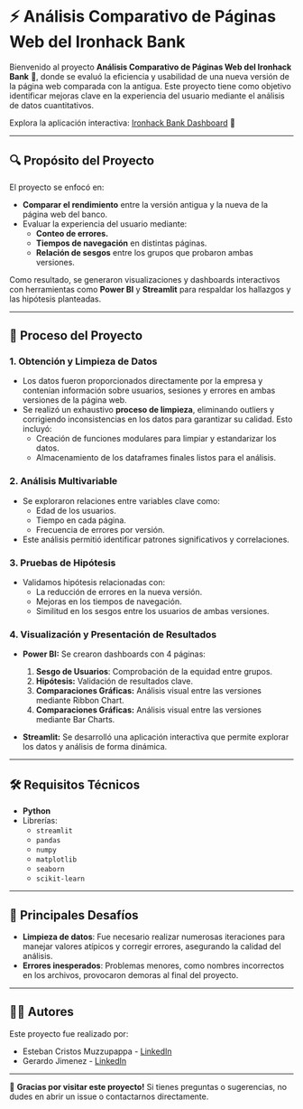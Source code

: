 # ⚡️ Análisis Comparativo de Páginas Web del Ironhack Bank

Bienvenido al proyecto **Análisis Comparativo de Páginas Web del Ironhack Bank** 🏦, donde se evaluó la eficiencia y usabilidad de una nueva versión de la página web comparada con la antigua. Este proyecto tiene como objetivo identificar mejoras clave en la experiencia del usuario mediante el análisis de datos cuantitativos.

Explora la aplicación interactiva: [Ironhack Bank Dashboard](https://ironhackihbank1.streamlit.app/) 🔗

---

## 🔍 **Propósito del Proyecto**

El proyecto se enfocó en:

- **Comparar el rendimiento** entre la versión antigua y la nueva de la página web del banco.
- Evaluar la experiencia del usuario mediante:
  - **Conteo de errores.**
  - **Tiempos de navegación** en distintas páginas.
  - **Relación de sesgos** entre los grupos que probaron ambas versiones.

Como resultado, se generaron visualizaciones y dashboards interactivos con herramientas como **Power BI** y **Streamlit** para respaldar los hallazgos y las hipótesis planteadas.

---

## 🔖 **Proceso del Proyecto**

### 1. **Obtención y Limpieza de Datos**

- Los datos fueron proporcionados directamente por la empresa y contenían información sobre usuarios, sesiones y errores en ambas versiones de la página web.
- Se realizó un exhaustivo **proceso de limpieza**, eliminando outliers y corrigiendo inconsistencias en los datos para garantizar su calidad. Esto incluyó:
  - Creación de funciones modulares para limpiar y estandarizar los datos.
  - Almacenamiento de los dataframes finales listos para el análisis.

### 2. **Análisis Multivariable**

- Se exploraron relaciones entre variables clave como:
  - Edad de los usuarios.
  - Tiempo en cada página.
  - Frecuencia de errores por versión.
- Este análisis permitió identificar patrones significativos y correlaciones.

### 3. **Pruebas de Hipótesis**

- Validamos hipótesis relacionadas con:
  - La reducción de errores en la nueva versión.
  - Mejoras en los tiempos de navegación.
  - Similitud en los sesgos entre los usuarios de ambas versiones.

### 4. **Visualización y Presentación de Resultados**

- **Power BI:** Se crearon dashboards con 4 páginas:
  1. **Sesgo de Usuarios**: Comprobación de la equidad entre grupos.
  2. **Hipótesis:** Validación de resultados clave.
  3. **Comparaciones Gráficas:** Análisis visual entre las versiones mediante Ribbon Chart.
  4. **Comparaciones Gráficas:** Análisis visual entre las versiones mediante Bar Charts.

- **Streamlit:** Se desarrolló una aplicación interactiva que permite explorar los datos y análisis de forma dinámica.

---

## 🛠️ Requisitos Técnicos

- **Python**
- Librerías:
  - `streamlit`
  - `pandas`
  - `numpy`
  - `matplotlib`
  - `seaborn`
  - `scikit-learn`


---

## 🎨 Principales Desafíos

- **Limpieza de datos**: Fue necesario realizar numerosas iteraciones para manejar valores atípicos y corregir errores, asegurando la calidad del análisis.
- **Errores inesperados**: Problemas menores, como nombres incorrectos en los archivos, provocaron demoras al final del proyecto.

---

## 👨‍💼 Autores

Este proyecto fue realizado por:
- Esteban Cristos Muzzupappa - [LinkedIn](https://www·linkedin·com/in/esteban-cristos-muzzupappa/)
- Gerardo Jimenez - [LinkedIn](https://www·linkedin·com/in/gerardo-jimenez/) 

---

👋 **Gracias por visitar este proyecto!** Si tienes preguntas o sugerencias, no dudes en abrir un issue o contactarnos directamente.
 
